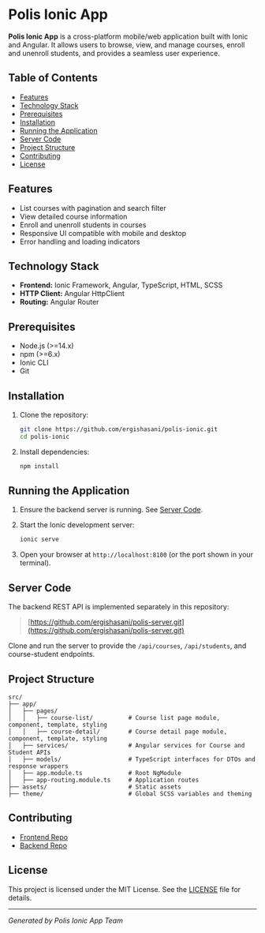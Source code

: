 # Polis Ionic App

**Polis Ionic App** is a cross-platform mobile/web application built with Ionic and Angular. It allows users to browse, view, and manage courses, enroll and unenroll students, and provides a seamless user experience.

## Table of Contents

- [Features](#features)
- [Technology Stack](#technology-stack)
- [Prerequisites](#prerequisites)
- [Installation](#installation)
- [Running the Application](#running-the-application)
- [Server Code](#server-code)
- [Project Structure](#project-structure)
- [Contributing](#contributing)
- [License](#license)

## Features

- List courses with pagination and search filter
- View detailed course information
- Enroll and unenroll students in courses
- Responsive UI compatible with mobile and desktop
- Error handling and loading indicators

## Technology Stack

- **Frontend:** Ionic Framework, Angular, TypeScript, HTML, SCSS
- **HTTP Client:** Angular HttpClient
- **Routing:** Angular Router

## Prerequisites

- Node.js (>=14.x)
- npm (>=6.x)
- Ionic CLI
- Git

## Installation

1. Clone the repository:

   ```bash
   git clone https://github.com/ergishasani/polis-ionic.git
   cd polis-ionic
   ```

2. Install dependencies:

   ```bash
   npm install
   ```

## Running the Application

1. Ensure the backend server is running. See [Server Code](#server-code).
2. Start the Ionic development server:

   ```bash
   ionic serve
   ```

3. Open your browser at `http://localhost:8100` (or the port shown in your terminal).

## Server Code

The backend REST API is implemented separately in this repository:

> [https://github.com/ergishasani/polis-server.git](https://github.com/ergishasani/polis-server.git)

Clone and run the server to provide the `/api/courses`, `/api/students`, and course-student endpoints.

## Project Structure

```
src/
├── app/
│   ├── pages/
│   │   ├── course-list/          # Course list page module, component, template, styling
│   │   ├── course-detail/        # Course detail page module, component, template, styling
│   ├── services/                 # Angular services for Course and Student APIs
│   ├── models/                   # TypeScript interfaces for DTOs and response wrappers
│   ├── app.module.ts             # Root NgModule
│   ├── app-routing.module.ts     # Application routes
├── assets/                       # Static assets
├── theme/                        # Global SCSS variables and theming
```

## Contributing

- [Frontend Repo](https://github.com/ergishasani/polis-ionic)
- [Backend Repo](https://github.com/ergishasani/polis-server)

## License

This project is licensed under the MIT License. See the [LICENSE](LICENSE) file for details.

---

_Generated by Polis Ionic App Team_
